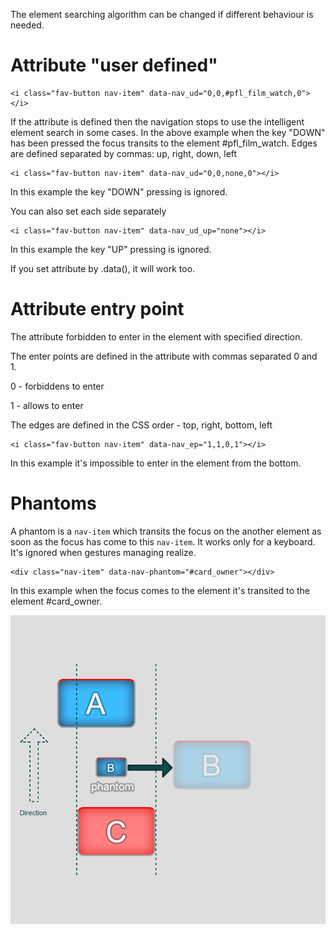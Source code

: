 The element searching algorithm can be changed if different behaviour is needed.



# Attribute "user defined"

```
<i class="fav-button nav-item" data-nav_ud="0,0,#pfl_film_watch,0"></i>
```

If the attribute is defined then the navigation stops to use the intelligent element search in some cases. In the above example when the key "DOWN" has been pressed the focus transits to the element #pfl_film_watch.
Edges are defined separated by commas: up, right, down, left


```
<i class="fav-button nav-item" data-nav_ud="0,0,none,0"></i>
```

In this example the key "DOWN" pressing is ignored.

You can also set each side separately

```
<i class="fav-button nav-item" data-nav_ud_up="none"></i>
```

In this example the key "UP" pressing is ignored.

If you set attribute by .data(), it will work too.





# Attribute entry point

The attribute forbidden to enter in the element with specified direction. 

The enter points are defined in the attribute with commas separated 0 and 1.

0 - forbiddens to enter 

1 - allows to enter

The edges are defined in the CSS order - top, right, bottom, left

```
<i class="fav-button nav-item" data-nav_ep="1,1,0,1"></i>
```
In this example it's impossible to enter in the element from the bottom. 





# Phantoms

A phantom is a `nav-item` which transits the focus on the another element as soon as the focus has come to this `nav-item`. It works only for a keyboard. It's ignored when gestures managing realize.
```
<div class="nav-item" data-nav-phantom="#card_owner"></div>
```

In this example when the focus comes to the element it's transited to the element #card_owner.

![slide7](nav_slides/slide7.png)
